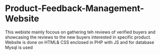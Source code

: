 # Product-Feedback-Management-Website

This webiste mainly focous on gathering teh reviews of verified buyers and showcasing the reviews to the new buyers interested in specific product. Website is done on HTML& CSS enclosed in PHP with JS and for database Mysql is used  
